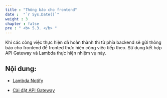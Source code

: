 ```yaml
---
title : "Thông báo cho frontend"
date :  "`r Sys.Date()`" 
weight : 3
chapter : false
pre : " <b> 5.3. </b> "
---
```



Khi các công việc thực hiện đã hoàn thành thì từ phía backend sẽ gửi thông báo cho frontend để fronted thực hiện công việc tiếp theo. Sử dụng kết hợp API Gateway và Lambda thực hiện nhiệm vụ này.


## Nội dung:

- [Lambda Notify](./7.1-Lambda-Notify/)

- [Cài đặt API Gateway](./7.2-API-Gateway/)


